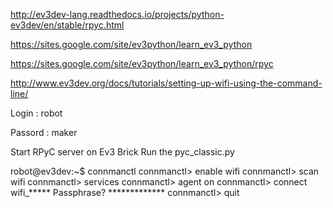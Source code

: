 
http://ev3dev-lang.readthedocs.io/projects/python-ev3dev/en/stable/rpyc.html


https://sites.google.com/site/ev3python/learn_ev3_python


https://sites.google.com/site/ev3python/learn_ev3_python/rpyc

http://www.ev3dev.org/docs/tutorials/setting-up-wifi-using-the-command-line/





Login : robot

Passord : maker


Start RPyC server on Ev3 Brick
Run the pyc_classic.py


robot@ev3dev:~$ connmanctl
connmanctl> enable wifi
connmanctl> scan wifi
connmanctl> services
connmanctl> agent on
connmanctl> connect wifi_*****
Passphrase? *************
connmanctl> quit


